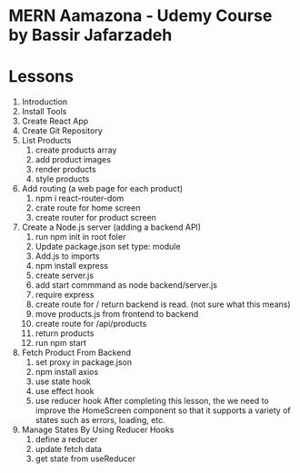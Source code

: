 # MERN Aamazona - Udemy Course by Bassir Jafarzadeh

# Lessons

1. Introduction
2. Install Tools
3. Create React App
4. Create Git Repository
5. List Products
   1. create products array
   2. add product images
   3. render products
   4. style products
6. Add routing (a web page for each product)
   1. npm i react-router-dom
   2. crate route for home screen
   3. create router for product screen
7. Create a Node.js server (adding a backend API)
   1. run npm init in root foler
   2. Update package.json set type: module
   3. Add.js to imports
   4. npm install express
   5. create server.js
   6. add start commmand as node backend/server.js
   7. require express
   8. create route for / return backend is read. (not sure what this means)
   9. move products.js from frontend to backend
   10. create route for /api/products
   11. return products
   12. run npm start
8. Fetch Product From Backend
   1. set proxy in package.json
   2. npm install axios
   3. use state hook
   4. use effect hook
   5. use reducer hook
      After completing this lesson, the we need to improve the HomeScreen component so that it supports
      a variety of states such as errors, loading, etc.
9. Manage States By Using Reducer Hooks
   1. define a reducer
   2. update fetch data
   3. get state from useReducer
